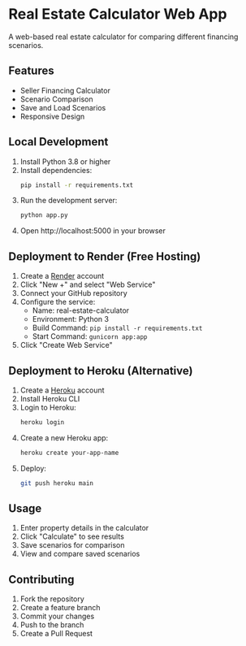 # Real Estate Calculator Web App

A web-based real estate calculator for comparing different financing scenarios.

## Features
- Seller Financing Calculator
- Scenario Comparison
- Save and Load Scenarios
- Responsive Design

## Local Development
1. Install Python 3.8 or higher
2. Install dependencies:
   ```bash
   pip install -r requirements.txt
   ```
3. Run the development server:
   ```bash
   python app.py
   ```
4. Open http://localhost:5000 in your browser

## Deployment to Render (Free Hosting)
1. Create a [Render](https://render.com) account
2. Click "New +" and select "Web Service"
3. Connect your GitHub repository
4. Configure the service:
   - Name: real-estate-calculator
   - Environment: Python 3
   - Build Command: `pip install -r requirements.txt`
   - Start Command: `gunicorn app:app`
5. Click "Create Web Service"

## Deployment to Heroku (Alternative)
1. Create a [Heroku](https://heroku.com) account
2. Install Heroku CLI
3. Login to Heroku:
   ```bash
   heroku login
   ```
4. Create a new Heroku app:
   ```bash
   heroku create your-app-name
   ```
5. Deploy:
   ```bash
   git push heroku main
   ```

## Usage
1. Enter property details in the calculator
2. Click "Calculate" to see results
3. Save scenarios for comparison
4. View and compare saved scenarios

## Contributing
1. Fork the repository
2. Create a feature branch
3. Commit your changes
4. Push to the branch
5. Create a Pull Request